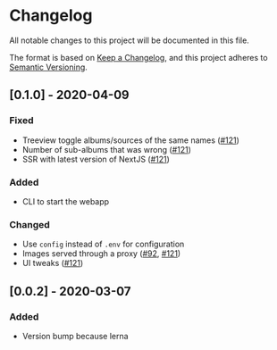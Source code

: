 # Changelog

All notable changes to this project will be documented in this file.

The format is based on [Keep a Changelog](https://keepachangelog.com/en/1.0.0/),
and this project adheres to [Semantic Versioning](https://semver.org/spec/v2.0.0.html).

## [0.1.0] - 2020-04-09

### Fixed

- Treeview toggle albums/sources of the same names ([#121](https://github.com/vickev/howdypix/pull/121))
- Number of sub-albums that was wrong ([#121](https://github.com/vickev/howdypix/pull/121))
- SSR with latest version of NextJS ([#121](https://github.com/vickev/howdypix/pull/121))

### Added

- CLI to start the webapp

### Changed

- Use `config` instead of `.env` for configuration
- Images served through a proxy ([#92](https://github.com/vickev/howdypix/pull/92), [#121](https://github.com/vickev/howdypix/pull/121))
- UI tweaks ([#121](https://github.com/vickev/howdypix/pull/121))

## [0.0.2] - 2020-03-07

### Added

- Version bump because lerna


